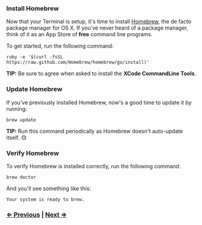 ### Install Homebrew

Now that your Terminal is setup, it's time to install [Homebrew](http://brew.sh/), the de facto package manager for OS X. If you've never heard of a package manager, think of it as an App Store of **free** command line programs.

To get started, run the following command:

```
ruby -e '$(curl -fsSL https://raw.github.com/Homebrew/homebrew/go/install)'
```

**TIP:** Be sure to agree when asked to install the **XCode CommandLine Tools**.


### Update Homebrew

If you've previously installed Homebrew, now's a good time to update it by running:

```
brew update
```

**TIP:** Run this command periodically as Homebrew doesn't auto-update itself. :sweat:


### Verify Homebrew

To verify Homebrew is installed correctly, run the following command:

```
brew doctor
```

And you'll see something like this:

```
Your system is ready to brew.
```

### [⇐ Previous](1_terminal.md) | [Next ⇒](3_fish.md)
